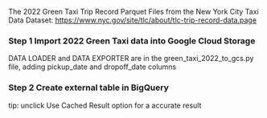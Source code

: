 The 2022 Green Taxi Trip Record Parquet Files from the New York City Taxi Data 
Dataset: https://www.nyc.gov/site/tlc/about/tlc-trip-record-data.page

### Step 1 Import 2022 Green Taxi data into Google Cloud Storage

DATA LOADER and DATA EXPORTER are in the green_taxi_2022_to_gcs.py file, adding pickup_date and dropoff_date columns

### Step 2 Create external table in BigQuery
tip: unclick Use Cached Result option for a accurate result
